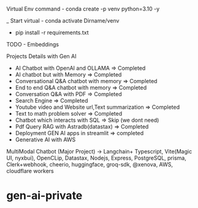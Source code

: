 Virtual Env command - conda create -p venv python=3.10 -y

_ Start virtual - conda activate Dirname/venv
- pip install -r requirements.txt

TODO - Embeddings

Projects Details with Gen AI

- AI Chatbot with OpenAI and OLLAMA => Completed
- AI chatbot but with Memory => Completed
- Conversational Q&A chatbot with memory => Completed
- End to end Q&A chatbot with memory => Completed
- Conversation Q&A with PDF => Completed
- Search Engine  => Completed
- Youtube video and Website url,Text summarization => Completed
- Text to math problem solver => Completed
- Chatbot which interacts with SQL => Skip (we dont need)
- Pdf Query RAG with Astradb(datastax) => Completed
- Deployment GEN AI apps in streamlit => completed
- Generative AI with AWS

MultiModal Chatbot (Major Project) -> Langchain+ Typescript, Vite(Magic UI, nyxbui), OpenCLip, Datastax, Nodejs, Express, PostgreSQL, prisma, Clerk+webhook, cheerio, huggingface, groq-sdk, @xenova, AWS, cloudflare workers

# gen-ai-private
